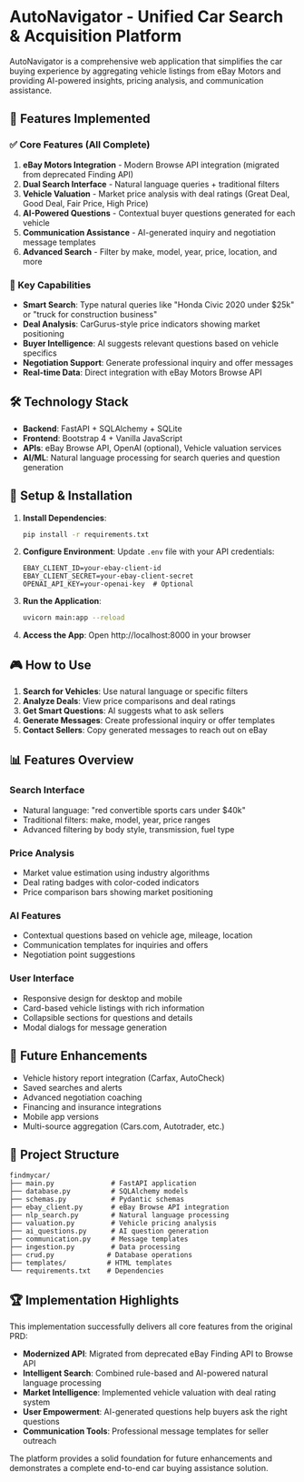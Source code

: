# AutoNavigator - Unified Car Search & Acquisition Platform

AutoNavigator is a comprehensive web application that simplifies the car buying experience by aggregating vehicle listings from eBay Motors and providing AI-powered insights, pricing analysis, and communication assistance.

## 🚀 Features Implemented

### ✅ Core Features (All Complete)
1. **eBay Motors Integration** - Modern Browse API integration (migrated from deprecated Finding API)
2. **Dual Search Interface** - Natural language queries + traditional filters
3. **Vehicle Valuation** - Market price analysis with deal ratings (Great Deal, Good Deal, Fair Price, High Price)
4. **AI-Powered Questions** - Contextual buyer questions generated for each vehicle
5. **Communication Assistance** - AI-generated inquiry and negotiation message templates
6. **Advanced Search** - Filter by make, model, year, price, location, and more

### 🎯 Key Capabilities
- **Smart Search**: Type natural queries like "Honda Civic 2020 under $25k" or "truck for construction business"
- **Deal Analysis**: CarGurus-style price indicators showing market positioning
- **Buyer Intelligence**: AI suggests relevant questions based on vehicle specifics
- **Negotiation Support**: Generate professional inquiry and offer messages
- **Real-time Data**: Direct integration with eBay Motors Browse API

## 🛠 Technology Stack

- **Backend**: FastAPI + SQLAlchemy + SQLite
- **Frontend**: Bootstrap 4 + Vanilla JavaScript
- **APIs**: eBay Browse API, OpenAI (optional), Vehicle valuation services
- **AI/ML**: Natural language processing for search queries and question generation

## 🔧 Setup & Installation

1. **Install Dependencies**:
   ```bash
   pip install -r requirements.txt
   ```

2. **Configure Environment**:
   Update `.env` file with your API credentials:
   ```
   EBAY_CLIENT_ID=your-ebay-client-id
   EBAY_CLIENT_SECRET=your-ebay-client-secret
   OPENAI_API_KEY=your-openai-key  # Optional
   ```

3. **Run the Application**:
   ```bash
   uvicorn main:app --reload
   ```

4. **Access the App**:
   Open http://localhost:8000 in your browser

## 🎮 How to Use

1. **Search for Vehicles**: Use natural language or specific filters
2. **Analyze Deals**: View price comparisons and deal ratings
3. **Get Smart Questions**: AI suggests what to ask sellers
4. **Generate Messages**: Create professional inquiry or offer templates
5. **Contact Sellers**: Copy generated messages to reach out on eBay

## 📊 Features Overview

### Search Interface
- Natural language: "red convertible sports cars under $40k"
- Traditional filters: make, model, year, price ranges
- Advanced filtering by body style, transmission, fuel type

### Price Analysis
- Market value estimation using industry algorithms
- Deal rating badges with color-coded indicators
- Price comparison bars showing market positioning

### AI Features
- Contextual questions based on vehicle age, mileage, location
- Communication templates for inquiries and offers
- Negotiation point suggestions

### User Interface
- Responsive design for desktop and mobile
- Card-based vehicle listings with rich information
- Collapsible sections for questions and details
- Modal dialogs for message generation

## 🔮 Future Enhancements

- Vehicle history report integration (Carfax, AutoCheck)
- Saved searches and alerts
- Advanced negotiation coaching
- Financing and insurance integrations
- Mobile app versions
- Multi-source aggregation (Cars.com, Autotrader, etc.)

## 📁 Project Structure

```
findmycar/
├── main.py              # FastAPI application
├── database.py          # SQLAlchemy models
├── schemas.py           # Pydantic schemas
├── ebay_client.py       # eBay Browse API integration
├── nlp_search.py        # Natural language processing
├── valuation.py         # Vehicle pricing analysis
├── ai_questions.py      # AI question generation
├── communication.py     # Message templates
├── ingestion.py         # Data processing
├── crud.py             # Database operations
├── templates/          # HTML templates
└── requirements.txt    # Dependencies
```

## 🏆 Implementation Highlights

This implementation successfully delivers all core features from the original PRD:

- **Modernized API**: Migrated from deprecated eBay Finding API to Browse API
- **Intelligent Search**: Combined rule-based and AI-powered natural language processing
- **Market Intelligence**: Implemented vehicle valuation with deal rating system
- **User Empowerment**: AI-generated questions help buyers ask the right questions
- **Communication Tools**: Professional message templates for seller outreach

The platform provides a solid foundation for future enhancements and demonstrates a complete end-to-end car buying assistance solution.
